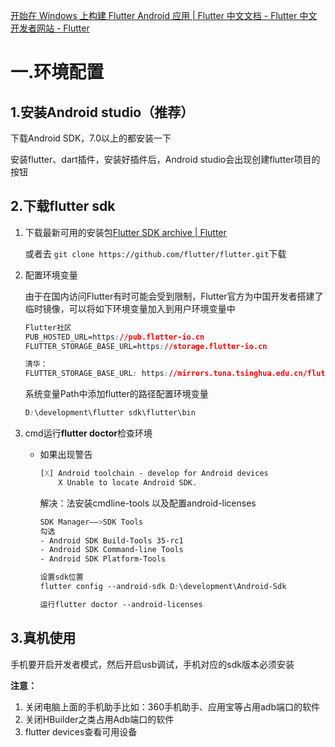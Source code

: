 [开始在 Windows 上构建 Flutter Android 应用 | Flutter 中文文档 - Flutter 中文开发者网站 - Flutter](https://flutter.cn/docs/get-started/install/windows/mobile)

# 一.环境配置

## 1.安装Android studio（推荐）

下载Android SDK，7.0以上的都安装一下

安装flutter、dart插件，安装好插件后，Android studio会出现创建flutter项目的按钮

## 2.下载flutter sdk

1. 下载最新可用的安装包[Flutter SDK archive | Flutter](https://docs.flutter.dev/release/archive?tab=windows#windows) 

   或者去 `git clone https://github.com/flutter/flutter.git`下载

2. 配置环境变量

   由于在国内访问Flutter有时可能会受到限制，Flutter官方为中国开发者搭建了临时镜像，可以将如下环境变量加入到用户环境变量中

   ```css
   Flutter社区
   PUB_HOSTED_URL=https://pub.flutter-io.cn
   FLUTTER_STORAGE_BASE_URL=https://storage.flutter-io.cn
   
   清华：
   FLUTTER_STORAGE_BASE_URL: https://mirrors.tuna.tsinghua.edu.cn/flutter PUB_HOSTED_URL: https://mirrors.tuna.tsinghua.edu.cn/dart-pub
   ```

   系统变量Path中添加flutter的路径配置环境变量

   ```css
   D:\development\flutter sdk\flutter\bin
   ```

3. cmd运行**flutter doctor**检查环境

   - 如果出现警告

     ```css
     [X] Android toolchain - develop for Android devices
         X Unable to locate Android SDK.
     ```

     解决：法安装cmdline-tools 以及配置android-licenses

     ```css
     SDK Manager——>SDK Tools
     勾选
     - Android SDK Build-Tools 35-rc1
     - Android SDK Command-line Tools
     - Android SDK Platform-Tools
     ```

     ```css
     设置sdk位置
     flutter config --android-sdk D:\development\Android-Sdk
     
     运行flutter doctor --android-licenses
     ```

## 3.真机使用

手机要开启开发者模式，然后开启usb调试，手机对应的sdk版本必须安装

**注意：**

   1. 关闭电脑上面的手机助手比如：360手机助手、应用宝等占用adb端口的软件
   2. 关闭HBuilder之类占用Adb端口的软件
   3. flutter devices查看可用设备
